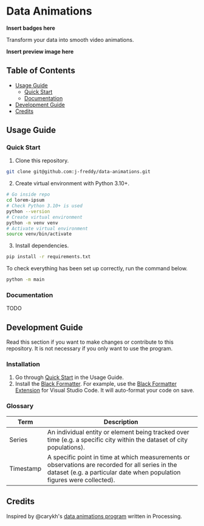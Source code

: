 # Data Animations

**Insert badges here**

Transform your data into smooth video animations.

**Insert preview image here**

## Table of Contents

- [Usage Guide](#usage-guide)
  - [Quick Start](#quick-start)
  - [Documentation](#documentation)
- [Development Guide](#development-guide)
- [Credits](#credits)

## Usage Guide

### Quick Start

1. Clone this repository.

```sh
git clone git@github.com:j-freddy/data-animations.git
```

2. Create virtual environment with Python 3.10+.

```sh
# Go inside repo
cd lorem-ipsum
# Check Python 3.10+ is used
python --version
# Create virtual environment
python -m venv venv
# Activate virtual environment
source venv/bin/activate
```

3. Install dependencies.

```sh
pip install -r requirements.txt
```

To check everything has been set up correctly, run the command below.
```sh
python -m main
```

### Documentation

TODO

## Development Guide

Read this section if you want to make changes or contribute to this repository.
It is not necessary if you only want to use the program.

### Installation

1. Go through [Quick Start](#quick-start) in the Usage Guide.
2. Install the [Black Formatter][black-formatter]. For example, use the [Black
   Formatter Extension][black-formatter-vscode] for Visual Studio Code. It will
   auto-format your code on save.

[black-formatter]: https://black.readthedocs.io/en/stable/
[black-formatter-vscode]: https://marketplace.visualstudio.com/items?itemName=ms-python.black-formatter

### Glossary

| Term           | Description                                                 |
|----------------|------------------------------------------------------------ |
| Series         | An individual entity or element being tracked over time (e.g. a specific city within the dataset of city populations). |
| Timestamp      | A specific point in time at which measurements or observations are recorded for all series in the dataset (e.g. a particular date when population figures were collected). |

## Credits

Inspired by @carykh's [data animations program][carykh-drawer] written in Processing.

[carykh-drawer]: https://github.com/carykh/AbacabaTutorialDrawer
